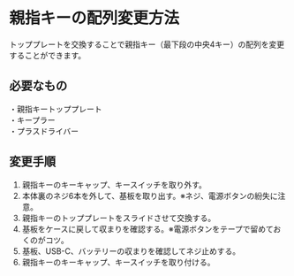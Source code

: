 # 親指キーの配列変更方法
トッププレートを交換することで親指キー（最下段の中央4キー）の配列を変更することができます。

## 必要なもの
・親指キートッププレート  
・キープラー  
・プラスドライバー  

## 変更手順
1. 親指キーのキーキャップ、キースイッチを取り外す。
2. 本体裏のネジ6本を外して、基板を取り出す。※ネジ、電源ボタンの紛失に注意。
3. 親指キーのトッププレートをスライドさせて交換する。
5. 基板をケースに戻して収まりを確認する。※電源ボタンをテープで留めておくのがコツ。  
6. 基板、USB-C、バッテリーの収まりを確認してネジ止めする。  
7. 親指キーのキーキャップ、キースイッチを取り付ける。